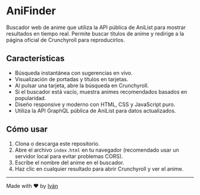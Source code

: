 # AniFinder

Buscador web de anime que utiliza la API pública de AniList para mostrar resultados en tiempo real. Permite buscar títulos de anime y redirige a la página oficial de Crunchyroll para reproducirlos.

## Características

- Búsqueda instantánea con sugerencias en vivo.
- Visualización de portadas y títulos en tarjetas.
- Al pulsar una tarjeta, abre la búsqueda en Crunchyroll.
- Si el buscador está vacío, muestra animes recomendados basados en popularidad.
- Diseño responsive y moderno con HTML, CSS y JavaScript puro.
- Utiliza la API GraphQL pública de AniList para datos actualizados.

## Cómo usar

1. Clona o descarga este repositorio.
2. Abre el archivo `index.html` en tu navegador (recomendado usar un servidor local para evitar problemas CORS).
3. Escribe el nombre del anime en el buscador.
4. Haz clic en cualquier resultado para abrir Crunchyroll y ver el anime.

---

  Made with ❤️ by [Iván](https://github.com/ivaanesteepar)
